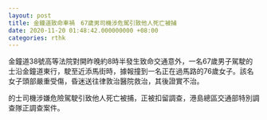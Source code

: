```yaml
---
layout: post
title: 金鐘道致命車禍　67歲男司機涉危駕引致他人死亡被捕
date: 2020-11-20 01:48:42.000000000 +08:00
categories: rthk
---
```


金鐘道38號高等法院對開昨晚約8時半發生致命交通意外，一名67歲男子駕駛的士沿金鐘道東行，駛至近添馬街時，據報撞到一名正在過馬路的76歲女子。該名女子頭部嚴重受傷，昏迷送往律敦治醫院救治，其後證實不治。

的士司機涉嫌危險駕駛引致他人死亡被捕，正被扣留調查，港島總區交通部特別調查隊正調查案件。
